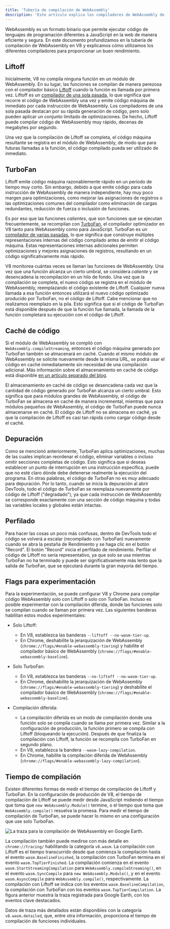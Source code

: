 ```yaml
---
title: 'Tubería de compilación de WebAssembly'
description: 'Este artículo explica los compiladores de WebAssembly de V8 y cuándo compilan el código de WebAssembly.'
---
```


WebAssembly es un formato binario que permite ejecutar código de lenguajes de programación diferentes a JavaScript en la web de manera eficiente y segura. En este documento profundizamos en la tubería de compilación de WebAssembly en V8 y explicamos cómo utilizamos los diferentes compiladores para proporcionar un buen rendimiento.

## Liftoff

Inicialmente, V8 no compila ninguna función en un módulo de WebAssembly. En su lugar, las funciones se compilan de manera perezosa con el compilador básico [Liftoff](/blog/liftoff) cuando la función es llamada por primera vez. Liftoff es un [compilador de una sola pasada](https://en.wikipedia.org/wiki/One-pass_compiler), lo que significa que recorre el código de WebAssembly una vez y emite código máquina de inmediato por cada instrucción de WebAssembly. Los compiladores de una sola pasada destacan por su rápida generación de código, pero solo pueden aplicar un conjunto limitado de optimizaciones. De hecho, Liftoff puede compilar código de WebAssembly muy rápido, decenas de megabytes por segundo.

Una vez que la compilación de Liftoff se completa, el código máquina resultante se registra en el módulo de WebAssembly, de modo que para futuras llamadas a la función, el código compilado pueda ser utilizado de inmediato.

## TurboFan

Liftoff emite código máquina razonablemente rápido en un período de tiempo muy corto. Sin embargo, debido a que emite código para cada instrucción de WebAssembly de manera independiente, hay muy poco margen para optimizaciones, como mejorar las asignaciones de registros o las optimizaciones comunes del compilador como eliminación de cargas redundantes, reducción de fuerza o inclusión de funciones.

Es por eso que las funciones _calientes_, que son funciones que se ejecutan frecuentemente, se recompilan con [TurboFan](/docs/turbofan), el compilador optimizador en V8 tanto para WebAssembly como para JavaScript. TurboFan es un [compilador de varias pasadas](https://en.wikipedia.org/wiki/Multi-pass_compiler), lo que significa que construye múltiples representaciones internas del código compilado antes de emitir el código máquina. Estas representaciones internas adicionales permiten optimizaciones y mejores asignaciones de registros, resultando en un código significativamente más rápido.

V8 monitorea cuántas veces se llaman las funciones de WebAssembly. Una vez que una función alcanza un cierto umbral, se considera _caliente_ y se desencadena la recompilación en un hilo de fondo. Una vez que la compilación se completa, el nuevo código se registra en el módulo de WebAssembly, reemplazando el código existente de Liftoff. Cualquier nueva llamada a esa función entonces utilizará el nuevo código optimizado producido por TurboFan, no el código de Liftoff. Cabe mencionar que no realizamos reemplazo en la pila. Esto significa que si el código de TurboFan está disponible después de que la función fue llamada, la llamada de la función completará su ejecución con el código de Liftoff.

## Caché de código

Si el módulo de WebAssembly se compiló con `WebAssembly.compileStreaming`, entonces el código máquina generado por TurboFan también se almacenará en caché. Cuando el mismo módulo de WebAssembly se solicite nuevamente desde la misma URL, se podrá usar el código en caché inmediatamente sin necesidad de una compilación adicional. Más información sobre el almacenamiento en caché de código está disponible [en un artículo separado del blog](/blog/wasm-code-caching).

El almacenamiento en caché de código se desencadena cada vez que la cantidad de código generado por TurboFan alcanza un cierto umbral. Esto significa que para módulos grandes de WebAssembly, el código de TurboFan se almacena en caché de manera incremental, mientras que para módulos pequeños de WebAssembly, el código de TurboFan puede nunca almacenarse en caché. El código de Liftoff no se almacena en caché, ya que la compilación de Liftoff es casi tan rápida como cargar código desde el caché.

## Depuración

Como se mencionó anteriormente, TurboFan aplica optimizaciones, muchas de las cuales implican reordenar el código, eliminar variables o incluso omitir secciones completas de código. Esto significa que si deseas establecer un punto de interrupción en una instrucción específica, puede que no esté claro dónde debe detenerse realmente la ejecución del programa. En otras palabras, el código de TurboFan no es muy adecuado para depuración. Por lo tanto, cuando se inicia la depuración al abrir DevTools, todo el código de TurboFan se reemplaza nuevamente por código de Liftoff ("degradado"), ya que cada instrucción de WebAssembly se corresponde exactamente con una sección de código máquina y todas las variables locales y globales están intactas.

## Perfilado

Para hacer las cosas un poco más confusas, dentro de DevTools todo el código se volverá a escalar (recompilado con TurboFan) nuevamente cuando se abra la pestaña de Rendimiento y se haga clic en el botón "Record". El botón "Record" inicia el perfilado de rendimiento. Perfilar el código de Liftoff no sería representativo, ya que solo se usa mientras TurboFan no ha terminado y puede ser significativamente más lento que la salida de TurboFan, que se ejecutará durante la gran mayoría del tiempo.

## Flags para experimentación

Para la experimentación, se puede configurar V8 y Chrome para compilar código WebAssembly solo con Liftoff o solo con TurboFan. Incluso es posible experimentar con la compilación diferida, donde las funciones solo se compilan cuando se llaman por primera vez. Las siguientes banderas habilitan estos modos experimentales:

- Solo Liftoff:
    - En V8, establezca las banderas `--liftoff --no-wasm-tier-up`.
    - En Chrome, deshabilite la jerarquización de WebAssembly (`chrome://flags/#enable-webassembly-tiering`) y habilite el compilador básico de WebAssembly (`chrome://flags/#enable-webassembly-baseline`).

- Solo TurboFan:
    - En V8, establezca las banderas `--no-liftoff --no-wasm-tier-up`.
    - En Chrome, deshabilite la jerarquización de WebAssembly (`chrome://flags/#enable-webassembly-tiering`) y deshabilite el compilador básico de WebAssembly (`chrome://flags/#enable-webassembly-baseline`).

- Compilación diferida:
    - La compilación diferida es un modo de compilación donde una función solo se compila cuando se llama por primera vez. Similar a la configuración de producción, la función primero se compila con Liftoff (bloqueando la ejecución). Después de que finaliza la compilación con Liftoff, la función se recompila con TurboFan en segundo plano.
    - En V8, establezca la bandera `--wasm-lazy-compilation`.
    - En Chrome, habilite la compilación diferida de WebAssembly (`chrome://flags/#enable-webassembly-lazy-compilation`).

## Tiempo de compilación

Existen diferentes formas de medir el tiempo de compilación de Liftoff y TurboFan. En la configuración de producción de V8, el tiempo de compilación de Liftoff se puede medir desde JavaScript midiendo el tiempo que toma que `new WebAssembly.Module()` termine, o el tiempo que toma que `WebAssembly.compile()` resuelva la promesa. Para medir el tiempo de compilación de TurboFan, se puede hacer lo mismo en una configuración que use solo TurboFan.

![La traza para la compilación de WebAssembly en [Google Earth](https://earth.google.com/web).](/_img/wasm-compilation-pipeline/trace.svg)

La compilación también puede medirse con más detalle en `chrome://tracing/` habilitando la categoría `v8.wasm`. La compilación con Liftoff es el tiempo transcurrido desde que comienza la compilación hasta el evento `wasm.BaselineFinished`, la compilación con TurboFan termina en el evento `wasm.TopTierFinished`. La compilación comienza en el evento `wasm.StartStreamingCompilation` para `WebAssembly.compileStreaming()`, en el evento `wasm.SyncCompile` para `new WebAssembly.Module()`, y en el evento `wasm.AsyncCompile` para `WebAssembly.compile()`, respectivamente. La compilación con Liftoff se indica con los eventos `wasm.BaselineCompilation`, la compilación con TurboFan con los eventos `wasm.TopTierCompilation`. La figura anterior muestra la traza registrada para Google Earth, con los eventos clave destacados.

Datos de traza más detallados están disponibles con la categoría `v8.wasm.detailed`, que, entre otra información, proporciona el tiempo de compilación de funciones individuales.
